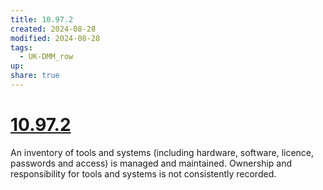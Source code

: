 ```yaml
---
title: 10.97.2
created: 2024-08-28
modified: 2024-08-28
tags:
  - UK-DMM_row
up: 
share: true
---
```

# [10.97.2](10.97.2.md)

An inventory of tools and systems (including hardware, software, licence, passwords and access) is managed and maintained. Ownership and responsibility for tools and systems is not consistently recorded.
